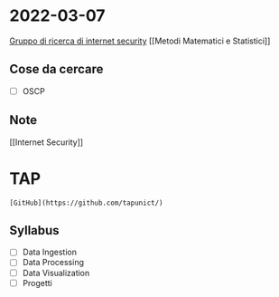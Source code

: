 # 2022-03-07
[Gruppo di ricerca di internet security](https://nas.dmi.unict.it/)
[[Metodi Matematici e Statistici]]
## Cose da cercare
- [ ] OSCP
## Note
[[Internet Security]]
# TAP
```ad-def Risorse
[GitHub](https://github.com/tapunict/)
```
## Syllabus
- [ ] Data Ingestion
- [ ] Data Processing
- [ ] Data Visualization
- [ ] Progetti
